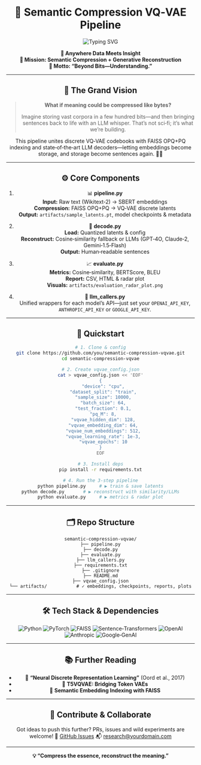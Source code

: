 <div align="center">

# 🔬 Semantic Compression VQ‑VAE Pipeline

<div align="center">

![Typing SVG](https://readme-typing-svg.herokuapp.com?font=Fira+Code&weight=600&size=28&duration=3000&pause=1000&color=F07178&center=true&vCenter=true&width=900&lines=Compressing+Meaning+Not+Just+Data;Quantize+↔️+Reconstruct+via+LLMs;Revolutionizing+Semantic+Storage+%26+Retrieval)

**📍 Anywhere Data Meets Insight**  
**🎯 Mission: Semantic Compression + Generative Reconstruction**  
**💬 Motto: “Beyond Bits—Understanding.”**

</div>

---

## 🧠 The Grand Vision

> **What if meaning could be compressed like bytes?**  
>  
> Imagine storing vast corpora in a few hundred bits—and then bringing sentences back to life with an LLM whisper. That’s not sci‑fi; it’s what we’re building.

This pipeline unites discrete VQ‑VAE codebooks with FAISS OPQ+PQ indexing and state‑of‑the‑art LLM decoders—letting embeddings become storage, and storage become sentences again. 🤖✨

---

## ⚙️ Core Components

1. 📊 **pipeline.py**  
   **Input:** Raw text (Wikitext‑2) → SBERT embeddings  
   **Compression:** FAISS OPQ+PQ → VQ‑VAE discrete latents  
   **Output:** `artifacts/sample_latents.pt`, model checkpoints & metadata

2. 🤖 **decode.py**  
   **Load:** Quantized latents & config  
   **Reconstruct:** Cosine‑similarity fallback or LLMs (GPT‑4O, Claude‑2, Gemini‑1.5‑Flash)  
   **Output:** Human‑readable sentences

3. 📈 **evaluate.py**  
   **Metrics:** Cosine‑similarity, BERTScore, BLEU  
   **Report:** CSV, HTML & radar plot  
   **Visuals:** `artifacts/evaluation_radar_plot.png`

4. 📡 **llm_callers.py**  
Unified wrappers for each model’s API—just set your `OPENAI_API_KEY`, `ANTHROPIC_API_KEY` or `GOOGLE_API_KEY`.

---

## 🚀 Quickstart

```bash
# 1. Clone & config
git clone https://github.com/you/semantic-compression-vqvae.git
cd semantic-compression-vqvae

# 2. Create vqvae_config.json
cat > vqvae_config.json << 'EOF'
{
  "device": "cpu",
  "dataset_split": "train",
  "sample_size": 10000,
  "batch_size": 64,
  "test_fraction": 0.1,
  "pq_M": 8,
  "vqvae_hidden_dim": 128,
  "vqvae_embedding_dim": 64,
  "vqvae_num_embeddings": 512,
  "vqvae_learning_rate": 1e-3,
  "vqvae_epochs": 10
}
EOF

# 3. Install deps
pip install -r requirements.txt

# 4. Run the 3‑step pipeline
python pipeline.py     # ▶️ train & save latents
python decode.py       # ▶️ reconstruct with similarity/LLMs
python evaluate.py     # ▶️ metrics & radar plot
````

---

## 🗂️ Repo Structure

```
semantic-compression-vqvae/
├── pipeline.py
├── decode.py
├── evaluate.py
├── llm_callers.py
├── requirements.txt
├── .gitignore
├── README.md
├── vqvae_config.json
└── artifacts/           # ✓ embeddings, checkpoints, reports, plots
```

---

## 🛠️ Tech Stack & Dependencies

<div align="center">

![Python](https://img.shields.io/badge/Python-3776AB?style=for-the-badge\&logo=python\&logoColor=white)
![PyTorch](https://img.shields.io/badge/PyTorch-EE4C2C?style=for-the-badge\&logo=pytorch\&logoColor=white)
![FAISS](https://img.shields.io/badge/FAISS-0099FF?style=for-the-badge)
![Sentence‑Transformers](https://img.shields.io/badge/SentenceTransformers-2C2C2C?style=for-the-badge)
![OpenAI](https://img.shields.io/badge/OpenAI-000000?style=for-the-badge\&logo=openai\&logoColor=white)
![Anthropic](https://img.shields.io/badge/Anthropic-1F1F1F?style=for-the-badge)
![Google‑GenAI](https://img.shields.io/badge/GoogleGenAI-4285F4?style=for-the-badge)

</div>

---

## 📚 Further Reading

* 📖 **“Neural Discrete Representation Learning”** (Oord et al., 2017)
* 📖 **T5VQVAE: Bridging Token VAEs**
* 🧠 **Semantic Embedding Indexing with FAISS**

---

## 🤝 Contribute & Collaborate

Got ideas to push this further? PRs, issues and wild experiments are welcome!
🔗 [GitHub Issues](https://github.com/you/semantic-compression-vqvae/issues)
📬 [research@yourdomain.com](mailto:research@42.community)

---

<div align="center">

**💡 “Compress the essence, reconstruct the meaning.”**

</div>



